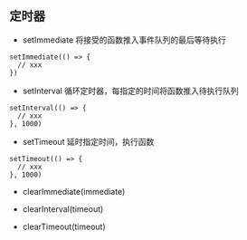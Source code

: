 ## 定时器
- setImmediate
将接受的函数推入事件队列的最后等待执行
```
setImmediate(() => {
  // xxx
})
```

- setInterval
循环定时器，每指定的时间将函数推入待执行队列
```
setInterval(() => {
  // xxx
}, 1000)
```

- setTimeout
延时指定时间，执行函数
```
setTimeout(() => {
  // xxx
}, 1000)
```

- clearImmediate(immediate)

- clearInterval(timeout)

- clearTimeout(timeout)